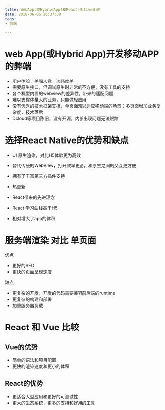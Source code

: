 ```yaml
---
title: WebApp(或HybridApp)和React-Native比较
date: 2018-06-06 16:37:38
tags:
- 前端

---
```


# web App(或Hybrid App)开发移动APP的弊端

- 用户体验，差强人意，流畅度差
- 需要原生接口，但调试原生时非常的不方便，没有工具的支持
- 各个机型内置的webview的差异性，带来的适配问题
- 难以支撑体量大的业务，只能做轻应用
- 没有优秀的技术框架支撑，单页面难以适应移动端的场景；多页面增加业务复杂度，技术落后
- Dcloud等项目陈旧，没有开源，内部出现问题无法跟踪

# 选择React Native的优势和缺点

- UI 原生渲染，对比H5体验更为高效
- 替代传统的WebView，打开效率更高，和原生之间的交互更方便
- 拥有了丰富第三方插件支持
- 热更新
- React带来的先进理念

- React 学习曲线高于H5
- 相对增大了app的体积

# 服务端渲染  对比 单页面

优点

- 更好的SEO
- 更快的页面呈现速度

缺点

- 更复杂的开发，开发的代码需要兼容前后端的runtime
- 更复杂的构建和部署
- 加重服务器负载

# React 和 Vue 比较

## Vue的优势

- 简单的语法和项目配置
- 更快的渲染速度和更小的体积

## React的优势

- 更适合大型应用和更好的可测试性
- 更大的生态系统，更多的支持和好用的工具

  